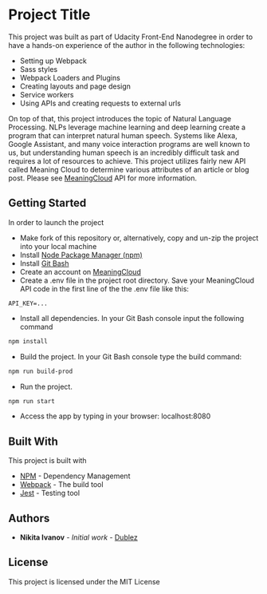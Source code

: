 # Project Title

This project was built as part of Udacity Front-End Nanodegree in order to have a hands-on experience of the author in the following technologies:
- Setting up Webpack
- Sass styles
- Webpack Loaders and Plugins
- Creating layouts and page design
- Service workers
- Using APIs and creating requests to external urls

On top of that, this project introduces the topic of Natural Language Processing. NLPs leverage machine learning and deep learning create a program that can interpret natural human speech. Systems like Alexa, Google Assistant, and many voice interaction programs are well known to us, but understanding human speech is an incredibly difficult task and requires a lot of resources to achieve. 
This project utilizes fairly new API called Meaning Cloud to determine various attributes of an article or blog post. Please see [MeaningCloud](https://www.meaningcloud.com/) API for more information.


## Getting Started

In order to launch the project
* Make fork of this repository or, alternatively, copy and un-zip the project into your local machine
* Install [Node Package Manager (npm)](https://nodejs.org/en/download/)
* Install [Git Bash](https://git-scm.com/download/win)
* Create an account on [MeaningCloud](https://www.meaningcloud.com/developer/create-account)
* Create a .env file in the project root directory. Save your MeaningCloud API code in the first line of the the .env file like this:
```.env
API_KEY=...
```  
* Install all dependencies. In your Git Bash console input the following command
```bash
npm install
``` 
* Build the project. In your Git Bash console type the build command:
```bash
npm run build-prod
```
* Run the project.
```bash
npm run start
```
* Access the app by typing in your browser: localhost:8080

## Built With

This project is built with 
* [NPM](https://www.npmjs.com/) - Dependency Management
* [Webpack](https://webpack.js.org/) - The build tool
* [Jest](https://jestjs.io) - Testing tool

## Authors

* **Nikita Ivanov** - *Initial work* - [Dublez](https://github.com/)

## License

This project is licensed under the MIT License
